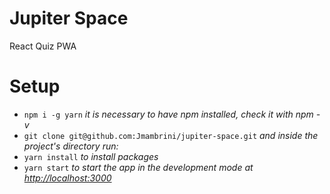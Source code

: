 # Jupiter Space

React Quiz PWA

# Setup

- `npm i -g yarn` _it is necessary to have npm installed, check it with npm -v_
- `git clone git@github.com:Jmambrini/jupiter-space.git` _and inside the project's directory run:_
- `yarn install` _to install packages_
- `yarn start` _to start the app in the development mode at [http://localhost:3000](http://localhost:3000)_
